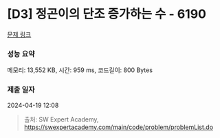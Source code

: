 # [D3] 정곤이의 단조 증가하는 수 - 6190 

[문제 링크](https://swexpertacademy.com/main/code/problem/problemDetail.do?contestProbId=AWcPjEuKAFgDFAU4) 

### 성능 요약

메모리: 13,552 KB, 시간: 959 ms, 코드길이: 800 Bytes

### 제출 일자

2024-04-19 12:08



> 출처: SW Expert Academy, https://swexpertacademy.com/main/code/problem/problemList.do